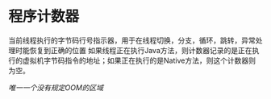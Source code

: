 # 程序计数器
当前线程执行的字节码行号指示器，用于在线程切换，分支，循环，跳转，异常处理时能恢复到正确的位置
如果线程正在执行Java方法，则计数器记录的是正在执行的虚拟机字节码指令的地址；如果正在执行的是Native方法，则这个计数器则为空。

*唯一一个没有规定OOM的区域*